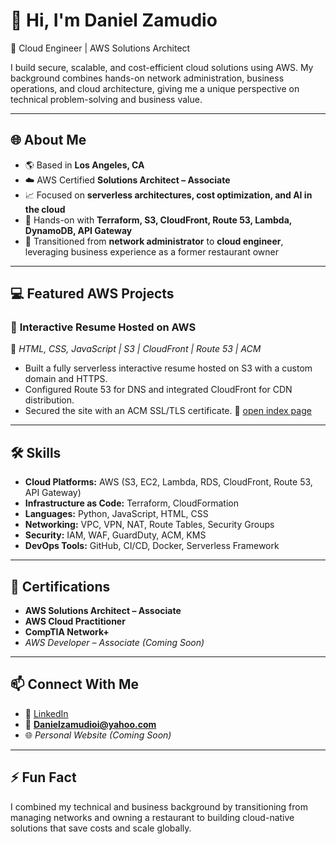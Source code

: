 # 👋 Hi, I'm Daniel Zamudio

🚀 Cloud Engineer | AWS Solutions Architect 

I build secure, scalable, and cost-efficient cloud solutions using AWS. My background combines hands-on network administration, business operations, and cloud architecture, giving me a unique perspective on technical problem-solving and business value.

---

## 🌐 About Me
- 🌎 Based in **Los Angeles, CA**
- ☁️ AWS Certified **Solutions Architect – Associate**
- 📈 Focused on **serverless architectures, cost optimization, and AI in the cloud**
- 🔧 Hands-on with **Terraform, S3, CloudFront, Route 53, Lambda, DynamoDB, API Gateway**
- 💼 Transitioned from **network administrator** to **cloud engineer**, leveraging business experience as a former restaurant owner

---

## 💻 Featured AWS Projects

### 📝 **Interactive Resume Hosted on AWS**
📌 *HTML, CSS, JavaScript | S3 | CloudFront | Route 53 | ACM*  
- Built a fully serverless interactive resume hosted on S3 with a custom domain and HTTPS.
- Configured Route 53 for DNS and integrated CloudFront for CDN distribution.
- Secured the site with an ACM SSL/TLS certificate.
🔗 [open index page](https://github.com/Dannyz513/My-Resume-on-AWS)  

---

## 🛠️ Skills

- **Cloud Platforms:** AWS (S3, EC2, Lambda, RDS, CloudFront, Route 53, API Gateway)  
- **Infrastructure as Code:** Terraform, CloudFormation  
- **Languages:** Python, JavaScript, HTML, CSS  
- **Networking:** VPC, VPN, NAT, Route Tables, Security Groups  
- **Security:** IAM, WAF, GuardDuty, ACM, KMS  
- **DevOps Tools:** GitHub, CI/CD, Docker, Serverless Framework  

---

## 📜 Certifications

- **AWS Solutions Architect – Associate**  
- **AWS Cloud Practitioner**  
- **CompTIA Network+**  
- *AWS Developer – Associate* *(Coming Soon)*

---

## 📫 Connect With Me

- 💼 [LinkedIn](https://www.linkedin.com/in/daniel-zamudio-672411376/)  
- 📧 **Danielzamudioi@yahoo.com**  
- 🌐 *Personal Website (Coming Soon)*

---

## ⚡ Fun Fact
I combined my technical and business background by transitioning from managing networks and owning a restaurant to building cloud-native solutions that save costs and scale globally.


